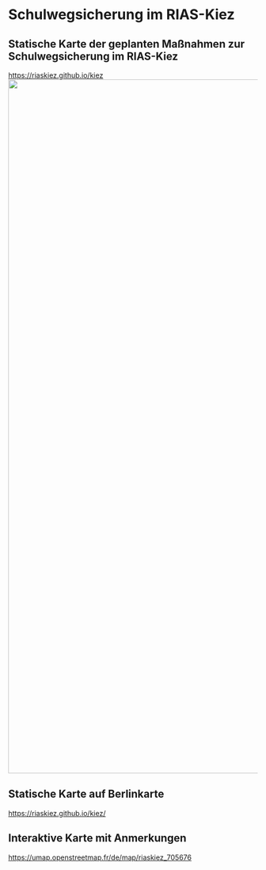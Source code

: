 # Schulwegsicherung im RIAS-Kiez

## Statische Karte der geplanten Maßnahmen zur Schulwegsicherung im RIAS-Kiez

https://riaskiez.github.io/kiez
<img src="https://raw.githubusercontent.com/riaskiez/kiez/main/RIAS-Kiez_Karte.png" width=1400>

## Statische Karte auf Berlinkarte
https://riaskiez.github.io/kiez/

## Interaktive Karte mit Anmerkungen
https://umap.openstreetmap.fr/de/map/riaskiez_705676
